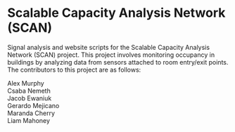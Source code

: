 # Scalable Capacity Analysis Network (SCAN)
Signal analysis and website scripts for the Scalable Capacity Analysis Network (SCAN) project. This project involves monitoring occupancy in buildings by analyzing data from sensors attached to room entry/exit points. The contributors to this project are as follows:

Alex Murphy\
Csaba Nemeth\
Jacob Ewaniuk\
Gerardo Mejicano\
Maranda Cherry\
Liam Mahoney
